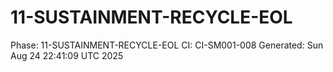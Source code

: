 # 11-SUSTAINMENT-RECYCLE-EOL
Phase: 11-SUSTAINMENT-RECYCLE-EOL
CI: CI-SM001-008
Generated: Sun Aug 24 22:41:09 UTC 2025
